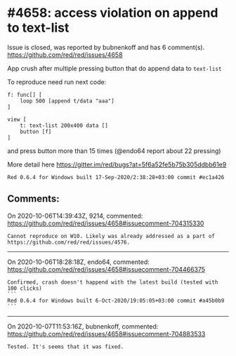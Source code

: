 
#4658: access violation on append to text-list
================================================================================
Issue is closed, was reported by bubnenkoff and has 6 comment(s).
<https://github.com/red/red/issues/4658>

App crush after multiple pressing button that do append data to `text-list`

To reproduce need run next code:
```
f: func[] [
    loop 500 [append t/data "aaa"]
]

view [
    t: text-list 200x400 data []
    button [f]
]
```
and press button more than 15 times (@endo64 report about 22 pressing)

More detail here https://gitter.im/red/bugs?at=5f6a52fe5b75b305ddbb61e9

```
Red 0.6.4 for Windows built 17-Sep-2020/2:38:28+03:00 commit #ec1a426
```



Comments:
--------------------------------------------------------------------------------

On 2020-10-06T14:39:43Z, 9214, commented:
<https://github.com/red/red/issues/4658#issuecomment-704315330>

    Cannot reproduce on W10. Likely was already addressed as a part of https://github.com/red/red/issues/4576.

--------------------------------------------------------------------------------

On 2020-10-06T18:28:18Z, endo64, commented:
<https://github.com/red/red/issues/4658#issuecomment-704466375>

    Confirmed, crash doesn't happend with the latest build (tested with 100 clicks)
    ```
    Red 0.6.4 for Windows built 6-Oct-2020/19:05:05+03:00 commit #a45b0b9
    ```

--------------------------------------------------------------------------------

On 2020-10-07T11:53:16Z, bubnenkoff, commented:
<https://github.com/red/red/issues/4658#issuecomment-704883533>

    Tested. It's seems that it was fixed.

